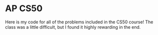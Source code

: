 # AP CS50
Here is my code for all of the problems included in the CS50 course! The class was a little difficult, but I found it highly rewarding in the end.
